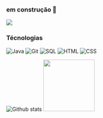 ### em construção 👋


<a href="https://www.linkedin.com/in/fernando-guedes-02b75690/"><img src="https://img.shields.io/badge/linkedin-0077B5.svg?style=for-the-badge&logo=linkedin&logoColor=white"></a>

### Técnologias
![Java](https://img.shields.io/badge/-Java-fff?&logo=Java&logoColor=007396) ![Git](https://img.shields.io/badge/-Git-fff?style=flat&logo=git) ![SQL](https://camo.githubusercontent.com/11378e2ce6a18fd4651126f90c4bb5f5e9860552dc17cff23f7190062bb731a0/68747470733a2f2f696d672e736869656c64732e696f2f62616467652f2d53514c2d6666663f7374796c653d666c6174266c6f676f3d4d6963726f736f66742d53514c2d536572766572266c6f676f436f6c6f723d626c7565) ![HTML](https://img.shields.io/badge/-HTML-fff?&logo=HTML5) ![CSS](https://img.shields.io/badge/-CSS-fff?&logo=CSS3&logoColor=blue) 

![Github stats](https://github-readme-stats.vercel.app/api?username=fernandohguedes&count_private=true&show_icons=true&theme=algolia&line_height=27)
<img height="137.3px" src="https://github-readme-stats.vercel.app/api/top-langs/?username=fernandohguedes&hide=html&hide_title=true&hide_border=true&layout=compact&langs_count=7&exclude_repo=comp426&text_color=000&icon_color=ffftheme=graywhite" />


<!--
**fernandohguedes/fernandohguedes** is a ✨ _special_ ✨ repository because its `README.md` (this file) appears on your GitHub profile.

Here are some ideas to get you started:

- 🔭 I’m currently working on ...
- 🌱 I’m currently learning ...
- 👯 I’m looking to collaborate on ...
- 🤔 I’m looking for help with ...
- 💬 Ask me about ...
- 📫 How to reach me: ...
- 😄 Pronouns: ...
- ⚡ Fun fact: ...
-->
